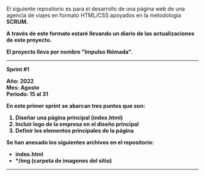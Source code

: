 El siguiente repositorio es para el desarrollo de una página web de una agencia de viajes en formato HTML/CSS apoyados en la metodología <b>SCRUM<b>.

A través de este formato estaré llevando un diario de las actualizaciones de este proyecto.

El proyecto lleva por nombre "Impulso Nómada".

------------------------------------------------------------------------------------

Sprint #1

Año: 2022 <br>
Mes: Agosto <br>
Periodo: 15 al 31

En este primer sprint se abarcan tres puntos que son:

1. Diseñar una página principal (index.html)
2. Incluir logo de la empresa en el diseño principal
3. Definir los elementos principales de la página

Se han anexado los siguientes archivos en el repositorio:
+ index.html
+ */img (carpeta de imagenes del sitio)

------------------------------------------------------------------------------------

